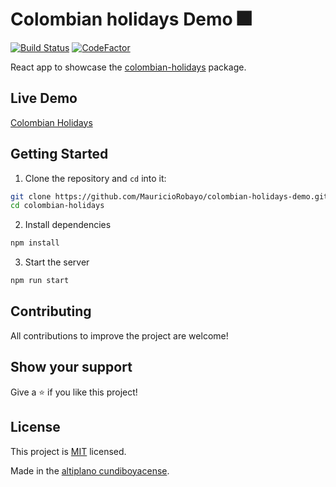 # Colombian holidays Demo 🎆

[![Build Status](https://github.com/MauricioRobayo/colombian-holidays-demo/workflows/build%20and%20deploy/badge.svg)](https://github.com/MauricioRobayo/colombian-holidays-demo/actions)
[![CodeFactor](https://www.codefactor.io/repository/github/mauriciorobayo/colombian-holidays-demo/badge)](https://www.codefactor.io/repository/github/mauriciorobayo/colombian-holidays-demo)

React app to showcase the [colombian-holidays](https://github.com/mauriciorobayo/colombian-holidays) package.

## Live Demo

[Colombian Holidays](https://www.mauriciorobayo.com/colombian-holidays-demo)

## Getting Started

1. Clone the repository and `cd` into it:

```sh
git clone https://github.com/MauricioRobayo/colombian-holidays-demo.git
cd colombian-holidays
```

2. Install dependencies

```sh
npm install
```

3. Start the server

```sh
npm run start
```

## Contributing

All contributions to improve the project are welcome!

## Show your support

Give a ⭐️ if you like this project!

## License

This project is [MIT](LICENSE) licensed.

Made in the [altiplano cundiboyacense](https://es.wikipedia.org/wiki/Altiplano_cundiboyacense).
